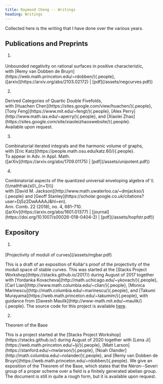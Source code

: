 ```yaml
---
title: Raymond Cheng -- Writings
heading: Writings
---
```


Collected here is the writing that I have done over the various years.

## Publications and Preprints

1. <div class="paper">
<div class="paper-title">Unbounded negativity on rational surfaces in positive characteristic,</div>
<div class="coauthor">with [Remy van Dobben de Bruyn](https://web.math.princeton.edu/~rdobben/){.people},</div>
<div class="paper-links">([arxiv](https://arxiv.org/abs/2103.02172) | [pdf](/assets/negcurves.pdf))</div>
</div>

2. <div class="paper">
<div class="paper-title">Derived Categories of Quartic Double Fivefolds,</div>
<div class="coauthor">with [Huachen Chen](https://sites.google.com/view/huachen/){.people},
                           [Tony Feng](https://www.mit.edu/~fengt/){.people},
                           [Alex Perry](http://www.math.ias.edu/~aperry/){.people}, and
                           [Xiaolei Zhao](https://sites.google.com/site/xiaoleizhaoswebsite/){.people}.</div>
<div class="journal">Available upon request.</div>
</div>

3. <div class="paper">
<div class="paper-title">Combinatorial iterated integrals and the harmonic volume of graphs,</div>
<div class="coauthor">with [Eric Katz](https://people.math.osu.edu/katz.60/){.people}.</div>
<div class="journal">To appear in Adv. in Appl. Math.</div>
<div class="paper-links">([arXiv](https://arxiv.org/abs/1709.01175) | [pdf](/assets/unipotent.pdf))</div>
</div>

4. <div class="paper">
<div class="paper-title">Combinatorial aspects of the quantized universal enveloping algebra of \\(\\mathfrak{sl}\_{n+1}\\)</div>
<div class="coauthor">with [David M. Jackson](http://www.math.uwaterloo.ca/~dmjackso/){.people} and [Geoff Stanley](https://scholar.google.co.uk/citations?user=Dj5z2DwAAAAJ&hl=en).</div>
<div class="journal">Ann. Comb. 22 (2018), no. 4, 681–710.</div>
<div class="paper-links">([arXiv](https://arxiv.org/abs/1601.01377) | [journal](https://doi.org/10.1007/s00026-018-0404-2) | [pdf](/assets/hopfstr.pdf))</div>
</div>

## Expository

1. <div class="paper">
<div class="paper-title">[Projectivity of moduli of curves](/assets/mgbar.pdf)</a></div>
<p class="paper-description">
This is a draft of an exposition of Kollár's proof of the projectivity
of the moduli space of stable curves. This was started at the
[Stacks Project Workshop](https://stacks.github.io/2017/)
during August of 2017 together with
[Yordanka Kovacheva](http://math.uchicago.edu/~ykovach/){.people},
[Carl Lian](http://www.math.columbia.edu/~clian/){.people},
[Monica Marinescu](http://math.columbia.edu/~marinescu/){.people}, and
[Takumi Murayama](https://web.math.princeton.edu/~takumim/){.people},
with guidance from [Davesh Maulik](http://www-math.mit.edu/~maulik/){.people}.
The source code for this project is available
<a href="https://github.com/chngr/mgbar-proj">here</a>.
</div>

2. <div class="paper">
<div class="paper-title">Theorem of the Base</div>
<p class="paper-description">
This is a project started at the
[Stacks Project Workshop](https://stacks.github.io/) during August of 2020
together with
[Lena Ji](https://web.math.princeton.edu/~lji/){.people},
[Matt Larson](https://stanford.edu/~mwlarson/){.people},
[Noah Olander](http://math.columbia.edu/~nolander/){.people}, and
[Remy van Dobben de Bruyn](https://web.math.princeton.edu/~rdobben/){.people}.
We give an exposition of the Theorem of the Base, which states that the
Néron--Severi group of a proper scheme over a field is a finitely generated
abelian group. The document is still in quite a rough form, but it is available
upon request.
</div>
